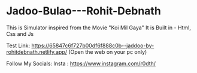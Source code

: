 # Jadoo-Bulao---Rohit-Debnath
 This is Simulator inspired from the Movie "Koi Mil Gaya"
 It is Built in - Html, Css and Js

Test Link: https://65847c6f727b00df6f888c0b--jaddoo-by-rohitdebnath.netlify.app/  (Open the web on your pc only)

Follow My Socials: Insta : https://www.instagram.com/r0dth/
